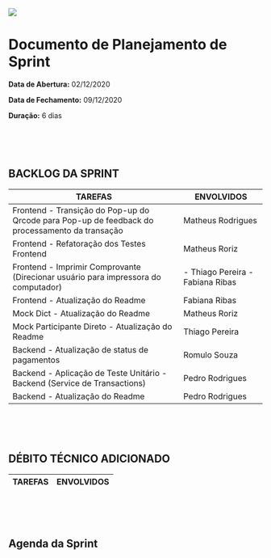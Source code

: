 [![](https://github.com/Vamos-Parcelar-Lift-Learning/Documentos/blob/main/Imagens/cabecalho_relatorios.png)](https://github.com/Vamos-Parcelar-Lift-Learning/Documentos/blob/main/Imagens/cabecalho_relatorios.png)

# Documento de Planejamento de Sprint

**Data de Abertura:** 02/12/2020

**Data de Fechamento:** 09/12/2020

**Duração:** 6 dias

<br/>
<br/>
<br/>

## BACKLOG DA SPRINT

| TAREFAS                                 | ENVOLVIDOS                     |
| --------------------------------------- | ------------------------------ |
| Frontend - Transição do Pop-up do Qrcode para Pop-up de feedback do processamento da transação | Matheus Rodrigues|
| Frontend - Refatoração dos Testes Frontend | Matheus Roriz|
| Frontend - Imprimir Comprovante (Direcionar usuário para impressora do computador) | - Thiago Pereira - Fabiana Ribas|
| Frontend - Atualização do Readme | Fabiana Ribas |
| Mock Dict - Atualização do Readme | Matheus Roriz |
| Mock Participante Direto - Atualização do Readme | Thiago Pereira |
| Backend - Atualização de status de pagamentos | Romulo Souza |
| Backend - Aplicação de Teste Unitário - Backend (Service de Transactions) | Pedro Rodrigues |
| Backend - Atualização do Readme | Pedro Rodrigues |



<br/>
<br/>
<br/>

## DÉBITO TÉCNICO ADICIONADO

| TAREFAS              | ENVOLVIDOS |
| -------------------- | ---------- |

<br/>
<br/>
<br/>

## Agenda da Sprint
